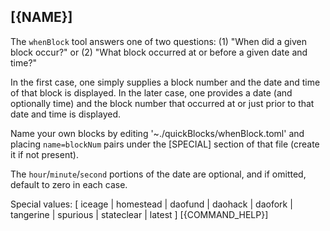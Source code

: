 ## [{NAME}]

The `whenBlock` tool answers one of two questions: (1) "When did a given block occur?" or (2) "What block occurred at or before a given date and time?"

In the first case, one simply supplies a block number and the date and time of that block is displayed. In the later case, one provides a date (and optionally time) and the block number that 
occurred at or just prior to that date and time is displayed.

Name your own blocks by editing '~./quickBlocks/whenBlock.toml' and placing `name=blockNum` pairs under the [SPECIAL] section of that file (create it if not present).

The `hour`/`minute`/`second` portions of the date are optional, and if omitted, default to zero in each case.

   Special values: [ iceage | homestead | daofund | daohack | daofork | tangerine | spurious | stateclear | latest ]
[{COMMAND_HELP}]
